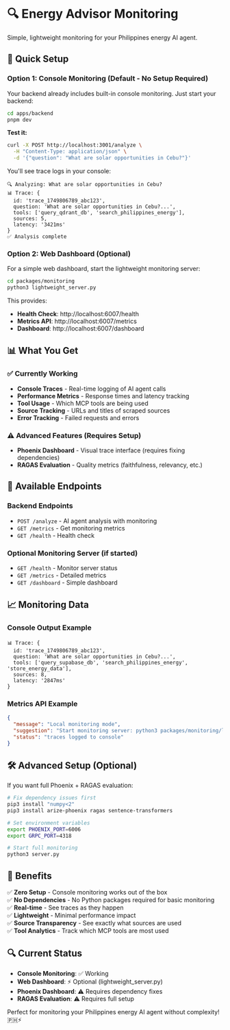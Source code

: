 # 🔍 Energy Advisor Monitoring

Simple, lightweight monitoring for your Philippines energy AI agent.

## 🚀 Quick Setup

### Option 1: Console Monitoring (Default - No Setup Required)

Your backend already includes built-in console monitoring. Just start your backend:

```bash
cd apps/backend
pnpm dev
```

**Test it:**
```bash
curl -X POST http://localhost:3001/analyze \
  -H "Content-Type: application/json" \
  -d '{"question": "What are solar opportunities in Cebu?"}'
```

You'll see trace logs in your console:
```
🔍 Analyzing: What are solar opportunities in Cebu?
📊 Trace: {
  id: 'trace_1749806789_abc123',
  question: 'What are solar opportunities in Cebu?...',
  tools: ['query_qdrant_db', 'search_philippines_energy'],
  sources: 5,
  latency: '3421ms'
}
✅ Analysis complete
```

### Option 2: Web Dashboard (Optional)

For a simple web dashboard, start the lightweight monitoring server:

```bash
cd packages/monitoring
python3 lightweight_server.py
```

This provides:
- **Health Check**: http://localhost:6007/health
- **Metrics API**: http://localhost:6007/metrics
- **Dashboard**: http://localhost:6007/dashboard

## 📊 What You Get

### ✅ Currently Working
- **Console Traces** - Real-time logging of AI agent calls
- **Performance Metrics** - Response times and latency tracking
- **Tool Usage** - Which MCP tools are being used
- **Source Tracking** - URLs and titles of scraped sources
- **Error Tracking** - Failed requests and errors

### ⚠️ Advanced Features (Requires Setup)
- **Phoenix Dashboard** - Visual trace interface (requires fixing dependencies)
- **RAGAS Evaluation** - Quality metrics (faithfulness, relevancy, etc.)

## 🔗 Available Endpoints

### Backend Endpoints
- `POST /analyze` - AI agent analysis with monitoring
- `GET /metrics` - Get monitoring metrics  
- `GET /health` - Health check

### Optional Monitoring Server (if started)
- `GET /health` - Monitor server status
- `GET /metrics` - Detailed metrics
- `GET /dashboard` - Simple dashboard

## 📈 Monitoring Data

### Console Output Example
```
📊 Trace: {
  id: 'trace_1749806789_abc123',
  question: 'What are solar opportunities in Cebu?...',
  tools: ['query_supabase_db', 'search_philippines_energy', 'store_energy_data'],
  sources: 8,
  latency: '2847ms'
}
```

### Metrics API Example
```json
{
  "message": "Local monitoring mode",
  "suggestion": "Start monitoring server: python3 packages/monitoring/lightweight_server.py",
  "status": "traces logged to console"
}
```

## 🛠 Advanced Setup (Optional)

If you want full Phoenix + RAGAS evaluation:

```bash
# Fix dependency issues first
pip3 install "numpy<2"
pip3 install arize-phoenix ragas sentence-transformers

# Set environment variables
export PHOENIX_PORT=6006
export GRPC_PORT=4318

# Start full monitoring
python3 server.py
```

## 🎯 Benefits

✅ **Zero Setup** - Console monitoring works out of the box  
✅ **No Dependencies** - No Python packages required for basic monitoring  
✅ **Real-time** - See traces as they happen  
✅ **Lightweight** - Minimal performance impact  
✅ **Source Transparency** - See exactly what sources are used  
✅ **Tool Analytics** - Track which MCP tools are most used  

## 🔍 Current Status

- **Console Monitoring**: ✅ Working
- **Web Dashboard**: ⚡ Optional (lightweight_server.py)
- **Phoenix Dashboard**: ⚠️ Requires dependency fixes
- **RAGAS Evaluation**: ⚠️ Requires full setup

Perfect for monitoring your Philippines energy AI agent without complexity! 🇵🇭⚡